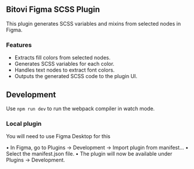 ## Bitovi Figma SCSS Plugin

This plugin generates SCSS variables and mixins from selected nodes in Figma.

### Features

- Extracts fill colors from selected nodes.
- Generates SCSS variables for each color.
- Handles text nodes to extract font colors.
- Outputs the generated SCSS code to the plugin UI.

## Development

Use `npm run dev` to run the webpack compiler in watch mode. 

### Local plugin
You will need to use Figma Desktop for this

  •	In Figma, go to Plugins → Development → Import plugin from manifest…
	•	Select the manifest.json file.
	•	The plugin will now be available under Plugins → Development.
